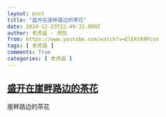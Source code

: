 ```yaml
---
layout: post
title: "盛开在崖畔路边的茶花"
date: 2024-12-23T22:49:32.000Z
author: 老虎庙 · 虎侃
from: https://www.youtube.com/watch?v=ElEKt69Pcos
tags: [ 老虎庙 ]
comments: True
categories: [ 老虎庙 ]
---
```

<!--1734994172000-->
[盛开在崖畔路边的茶花](https://www.youtube.com/watch?v=ElEKt69Pcos)
------

<div>
崖畔路边的茶花
</div>
